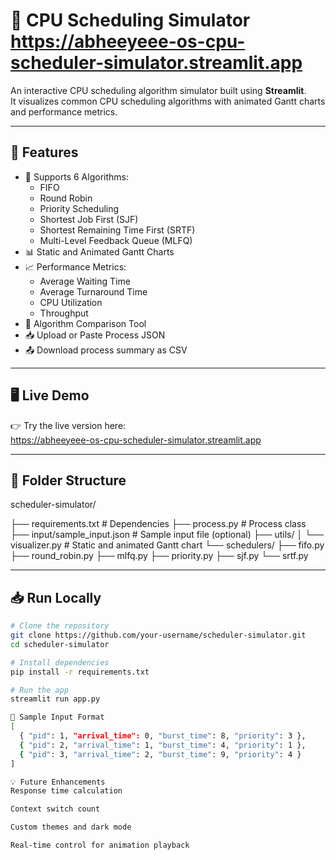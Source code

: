 # 🔧 CPU Scheduling Simulator https://abheeyeee-os-cpu-scheduler-simulator.streamlit.app

An interactive CPU scheduling algorithm simulator built using **Streamlit**.  
It visualizes common CPU scheduling algorithms with animated Gantt charts and performance metrics.

---

## 🚀 Features

- 🎯 Supports 6 Algorithms:
  - FIFO
  - Round Robin
  - Priority Scheduling
  - Shortest Job First (SJF)
  - Shortest Remaining Time First (SRTF)
  - Multi-Level Feedback Queue (MLFQ)
- 📊 Static and Animated Gantt Charts
- 📈 Performance Metrics:
  - Average Waiting Time
  - Average Turnaround Time
  - CPU Utilization
  - Throughput
- 🧠 Algorithm Comparison Tool
- 📥 Upload or Paste Process JSON
- 📤 Download process summary as CSV

---

## 🖥️ Live Demo

👉 Try the live version here:  
https://abheeyeee-os-cpu-scheduler-simulator.streamlit.app

---

## 📂 Folder Structure
scheduler-simulator/

├── requirements.txt # Dependencies
├── process.py # Process class
├── input/sample_input.json # Sample input file (optional)
├── utils/
│ └── visualizer.py # Static and animated Gantt chart
└── schedulers/
├── fifo.py
├── round_robin.py
├── mlfq.py
├── priority.py
├── sjf.py
└── srtf.py


---

## 📥 Run Locally

```bash
# Clone the repository
git clone https://github.com/your-username/scheduler-simulator.git
cd scheduler-simulator

# Install dependencies
pip install -r requirements.txt

# Run the app
streamlit run app.py

🔧 Sample Input Format
[
  { "pid": 1, "arrival_time": 0, "burst_time": 8, "priority": 3 },
  { "pid": 2, "arrival_time": 1, "burst_time": 4, "priority": 1 },
  { "pid": 3, "arrival_time": 2, "burst_time": 9, "priority": 4 }
]

💡 Future Enhancements
Response time calculation

Context switch count

Custom themes and dark mode

Real-time control for animation playback
